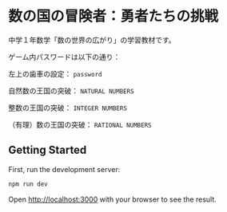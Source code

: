 # 数の国の冒険者：勇者たちの挑戦

中学１年数学「数の世界の広がり」の学習教材です。

ゲーム内パスワードは以下の通り：

左上の歯車の設定： `password`

自然数の王国の突破： `NATURAL NUMBERS`

整数の王国の突破： `INTEGER NUMBERS`

（有理）数の王国の突破： `RATIONAL NUMBERS`

## Getting Started

First, run the development server:

```bash
npm run dev
```

Open [http://localhost:3000](http://localhost:3000) with your browser to see the result.
